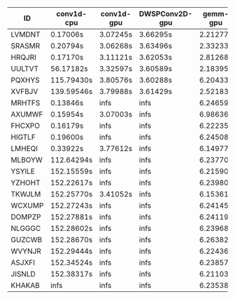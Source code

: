 |ID|conv1d-cpu|conv1d-gpu|DWSPConv2D-gpu|gemm-gpu|avg|
|-|-|-|-|-|-|
|LVMDNT|0.17006s|3.07245s|3.66295s|2.21277s|2.27956s|
|SRASMR|0.20794s|3.06268s|3.63496s|2.33233s|2.30947s|
|HRQJRI|0.17170s|3.11121s|3.62053s|2.81268s|2.42903s|
|UULTVT|56.17182s|3.32597s|3.60589s|2.18395s|16.32191s|
|PQXHYS|115.79430s|3.80576s|3.60288s|6.20433s|32.35182s|
|XVFBJV|139.59546s|3.79988s|3.61429s|2.52183s|37.38286s|
|MRHTFS|0.13846s|infs|infs|6.24659s|infs|
|AXUMWF|0.15954s|3.07003s|infs|6.98636s|infs|
|FHCXPO|0.16179s|infs|infs|6.22235s|infs|
|HIGTLF|0.19600s|infs|infs|6.24508s|infs|
|LMHEQI|0.33922s|3.77612s|infs|6.14977s|infs|
|MLBOYW|112.64294s|infs|infs|6.23770s|infs|
|YSYILE|152.15559s|infs|infs|6.21590s|infs|
|YZHOHT|152.22617s|infs|infs|6.23980s|infs|
|TKWJLM|152.25770s|3.41052s|infs|6.15361s|infs|
|WCXUMP|152.27243s|infs|infs|6.24145s|infs|
|DOMPZP|152.27881s|infs|infs|6.24119s|infs|
|NLGGGC|152.28602s|infs|infs|6.23968s|infs|
|GUZCWB|152.28670s|infs|infs|6.26382s|infs|
|WVYNJR|152.29444s|infs|infs|6.22436s|infs|
|ASJXFI|152.34524s|infs|infs|6.23857s|infs|
|JISNLD|152.38317s|infs|infs|6.21103s|infs|
|KHAKAB|infs|infs|infs|6.23538s|infs|
